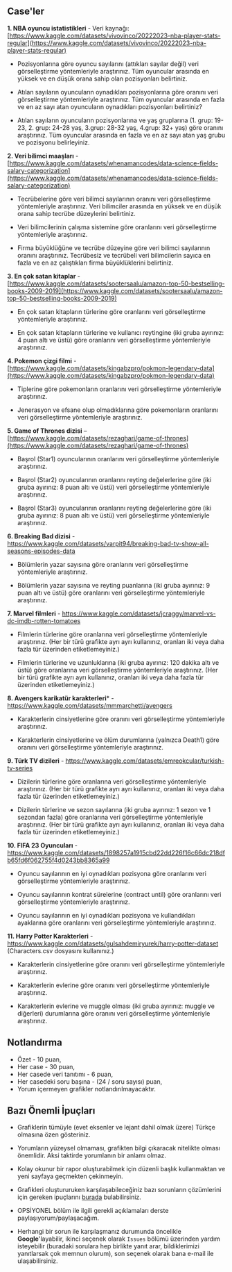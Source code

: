 ## Case'ler

**1. NBA oyuncu istatistikleri** - Veri kaynağı: [https://www.kaggle.com/datasets/vivovinco/20222023-nba-player-stats-regular](https://www.kaggle.com/datasets/vivovinco/20222023-nba-player-stats-regular)

* Pozisyonlarına göre oyuncu sayılarını (attıkları sayılar değil) veri görselleştirme yöntemleriyle araştırınız. Tüm oyuncular arasında en yüksek ve en düşük orana sahip olan pozisyonları belirtiniz.

* Atılan sayıların oyuncuların oynadıkları pozisyonlarına göre oranını veri görselleştirme yöntemleriyle araştırınız. Tüm oyuncular arasında en fazla ve en az sayı atan oyuncuların oynadıkları pozisyonları belirtiniz? 

* Atılan sayıların oyuncuların pozisyonlarına ve yaş gruplarına (1. grup: 19-23, 2. grup: 24-28 yaş, 3.grup: 28-32 yaş, 4.grup: 32+ yaş) göre oranını araştırınız. Tüm oyuncular arasında en fazla ve en az sayı atan yaş grubu ve pozisyonu belirleyiniz.

 
**2. Veri bilimci maaşları** - [https://www.kaggle.com/datasets/whenamancodes/data-science-fields-salary-categorization](https://www.kaggle.com/datasets/whenamancodes/data-science-fields-salary-categorization)

* Tecrübelerine göre veri bilimci sayılarının oranını veri görselleştirme yöntemleriyle araştırınız. Veri bilimciler arasında en yüksek ve en düşük orana sahip tecrübe düzeylerini belirtiniz.

* Veri bilimcilerinin çalışma sistemine göre oranlarını veri görselleştirme yöntemleriyle araştırınız. 

* Firma büyüklüğüne ve tecrübe düzeyine göre veri bilimci sayılarının oranını araştırınız. Tecrübesiz ve tecrübeli veri bilimcilerin sayıca en fazla ve en az çalıştıkları firma büyüklüklerini belirtiniz.


**3. En çok satan kitaplar** - [https://www.kaggle.com/datasets/sootersaalu/amazon-top-50-bestselling-books-2009-2019](https://www.kaggle.com/datasets/sootersaalu/amazon-top-50-bestselling-books-2009-2019)

* En çok satan kitapların türlerine göre oranlarını veri görselleştirme yöntemleriyle araştırınız. 

* En çok satan kitapların türlerine  ve kullanıcı reytingine (iki gruba ayırınız: 4 puan altı ve üstü) göre oranlarını veri görselleştirme yöntemleriyle araştırınız. 


**4. Pokemon çizgi filmi** - [https://www.kaggle.com/datasets/kingabzpro/pokmon-legendary-data](https://www.kaggle.com/datasets/kingabzpro/pokmon-legendary-data)

* Tiplerine göre pokemonların oranlarını veri görselleştirme yöntemleriyle araştırınız. 

* Jenerasyon ve efsane olup olmadıklarına göre pokemonların oranlarını veri görselleştirme yöntemleriyle araştırınız. 


**5. Game of Thrones dizisi** – [https://www.kaggle.com/datasets/rezaghari/game-of-thrones](https://www.kaggle.com/datasets/rezaghari/game-of-thrones)

* Başrol (Star1) oyuncularının oranlarını veri görselleştirme yöntemleriyle araştırınız. 

* Başrol (Star2) oyuncularının oranlarını reyting değelerlerine göre (iki gruba ayırınız: 8 puan altı ve üstü) veri görselleştirme yöntemleriyle araştırınız. 

* Başrol (Star3) oyuncularının oranlarını reyting değelerlerine göre (iki gruba ayırınız: 8 puan altı ve üstü) veri görselleştirme yöntemleriyle araştırınız. 


**6. Breaking Bad dizisi** - https://www.kaggle.com/datasets/varpit94/breaking-bad-tv-show-all-seasons-episodes-data

* Bölümlerin yazar sayısına göre oranlarını veri görselleştirme yöntemleriyle araştırınız.

* Bölümlerin yazar sayısına ve reyting puanlarına (iki gruba ayırınız: 9 puan altı ve üstü) göre oranlarını veri görselleştirme yöntemleriyle araştırınız.


**7. Marvel filmleri** - https://www.kaggle.com/datasets/jcraggy/marvel-vs-dc-imdb-rotten-tomatoes

* Filmlerin türlerine göre oranlarına veri görselleştirme yöntemleriyle araştırınız. (Her bir türü grafikte ayrı ayrı kullanınız, oranları iki veya daha fazla tür üzerinden etiketlemeyiniz.)

* Filmlerin türlerine ve uzunluklarına (iki gruba ayırınız: 120 dakika altı ve üstü) göre oranlarına veri görselleştirme yöntemleriyle araştırınız. (Her bir türü grafikte ayrı ayrı kullanınız, oranları iki veya daha fazla tür üzerinden etiketlemeyiniz.)


**8. Avengers karikatür karakterleri*** - https://www.kaggle.com/datasets/mmmarchetti/avengers

* Karakterlerin cinsiyetlerine göre oranını veri görselleştirme yöntemleriyle araştırınız.

* Karakterlerin cinsiyetlerine ve ölüm durumlarına (yalnızca Death1) göre oranını veri görselleştirme yöntemleriyle araştırınız.


**9. Türk TV dizileri** - https://www.kaggle.com/datasets/emreokcular/turkish-tv-series

* Dizilerin türlerine göre oranlarına veri görselleştirme yöntemleriyle araştırınız. (Her bir türü grafikte ayrı ayrı kullanınız, oranları iki veya daha fazla tür üzerinden etiketlemeyiniz.)

* Dizilerin türlerine ve sezon sayılarına (iki gruba ayırınız: 1 sezon ve 1 sezondan fazla) göre oranlarına veri görselleştirme yöntemleriyle araştırınız. (Her bir türü grafikte ayrı ayrı kullanınız, oranları iki veya daha fazla tür üzerinden etiketlemeyiniz.)


**10. FIFA 23 Oyuncuları** - https://www.kaggle.com/datasets/1898257a1915cbd22dd226f16c66dc218dfb65fd6f062755f4d0243bb8365a99

* Oyuncu sayılarının en iyi oynadıkları pozisyona göre oranlarını veri görselleştirme yöntemleriyle araştırınız.

* Oyuncu sayılarının kontrat sürelerine (contract until) göre oranlarını veri görselleştirme yöntemleriyle araştırınız.

* Oyuncu sayılarının en iyi oynadıkları pozisyona ve kullandıkları ayaklarına göre oranlarını veri görselleştirme yöntemleriyle araştırınız.


**11. Harry Potter Karakterleri** - https://www.kaggle.com/datasets/gulsahdemiryurek/harry-potter-dataset (Characters.csv dosyasını kullanınız.)

* Karakterlerin cinsiyetlerine göre oranını veri görselleştirme yöntemleriyle araştırınız.

* Karakterlerin evlerine göre oranını veri görselleştirme yöntemleriyle araştırınız.

* Karakterlerin evlerine ve muggle olması (iki gruba ayırınız: muggle ve diğerleri) durumlarına göre oranını veri görselleştirme yöntemleriyle araştırınız.


## Notlandırma

* Özet - 10 puan,
* Her case - 30 puan,
* Her casede veri tanıtımı - 6 puan,
* Her casedeki soru başına - (24 / soru sayısı) puan,
* Yorum içermeyen grafikler notlandırılmayacaktır.


## Bazı Önemli İpuçları

* Grafiklerin tümüyle (evet eksenler ve lejant dahil olmak üzere) Türkçe olmasına özen gösteriniz. 

* Yorumların yüzeysel olmaması, grafikten bilgi çıkaracak nitelikte olması önemlidir. Aksi taktirde yorumlanın bir anlamı olmaz.

* Kolay okunur bir rapor oluşturabilmek için düzenli başlık kullanmaktan ve yeni sayfaya geçmekten çekinmeyin.

* Grafikleri oluştururuken karşılaşabileceğiniz bazı sorunların çözümlerini için gereken ipuçlarını [burada](https://github.com/mcavs/ESTUStat_2022Guz_VeriGorsellestirme/issues/9) bulabilirsiniz.

* OPSİYONEL bölüm ile ilgili gerekli açıklamaları derste paylaşıyorum/paylaşacağım.

* Herhangi bir sorun ile karşılaşmanız durumunda öncelikle **Google**'layabilir, ikinci seçenek olarak `Issues` bölümü üzerinden yardım isteyebilir (buradaki sorulara hep birlikte yanıt arar, bildiklerimizi yanıtlarsak çok memnun olurum), son seçenek olarak bana e-mail ile ulaşabilirsiniz.





